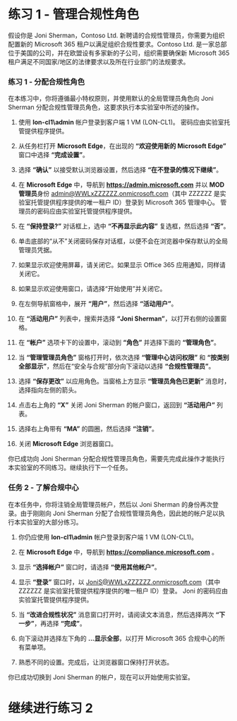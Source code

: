 ﻿# 练习 1 - 管理合规性角色

假设你是 Joni Sherman，Contoso Ltd. 新聘请的合规性管理员，你需要为组织配置新的 Microsoft 365 租户以满足组织合规性要求。Contoso Ltd. 是一家总部位于美国的公司，并在欧盟设有多家新的子公司，组织需要确保新 Microsoft 365 租户满足不同国家/地区的法律要求以及所在行业部门的法规要求。

### 练习 1 - 分配合规性角色

在本练习中，你将遵循最小特权原则，并使用默认的全局管理员角色向 Joni Sherman 分配合规性管理员角色，这要求执行本实验室中所述的操作。

1.	使用 **lon-cl1\admin** 帐户登录到客户端 1 VM (LON-CL1)。  密码应由实验室托管提供程序提供。

2.	从任务栏打开 **Microsoft Edge**，在出现的 **“欢迎使用新的 Microsoft Edge”** 窗口中选择 **“完成设置”**。

3. 选择 **“确认”** 以接受默认浏览器设置，然后选择 **“在不登录的情况下继续”**。

4. 在 **Microsoft Edge** 中，导航到 **https://admin.microsoft.com** 并以 **MOD 管理员**身份 admin@WWLxZZZZZZ.onmicrosoft.com（其中 ZZZZZZ 是实验室托管提供程序提供的唯一租户 ID）登录到 Microsoft 365 管理中心。  管理员的密码应由实验室托管提供程序提供。

5. 在 **“保持登录?”** 对话框上，选中 **“不再显示此内容”** 复选框，然后选择 **“否”**。

6. 单击底部的“从不”关闭密码保存对话框，以便不会在浏览器中保存默认的全局管理员凭据。

7. 如果显示欢迎使用屏幕，请关闭它。如果显示 Office 365 应用通知，同样请关闭它。

8. 如果显示欢迎使用窗口，请选择“开始使用”并关闭它。

9. 在左侧导航窗格中，展开 **“用户”**，然后选择 **“活动用户”**。

10. 在 **“活动用户”** 列表中，搜索并选择 **“Joni Sherman”**，以打开右侧的设置窗格。

11.	在 **“帐户”** 选项卡下的设置中，滚动到 **“角色”** 并选择下面的 **“管理角色”**。

12.	当 **“管理管理员角色”** 窗格打开时，依次选择 **“管理中心访问权限”** 和 **“按类别全部显示”**，然后在“安全与合规”部分向下滚动以选择 **“合规性管理员”**。

13.	选择 **“保存更改”** 以应用角色。当窗格上方显示 **“管理员角色已更新”** 消息时，选择指向左侧的箭头。

14.	点击右上角的 **“X”** 关闭 Joni Sherman 的帐户窗口，返回到 **“活动用户”** 列表。

15. 选择右上角带有 **“MA”** 的圆圈，然后选择 **“注销”**。

16. 关闭 **Microsoft Edge** 浏览器窗口。

你已成功向 Joni Sherman 分配合规性管理员角色，需要先完成此操作才能执行本实验室的不同练习。继续执行下一个任务。

### 任务 2 - 了解合规中心

在本任务中，你将注销全局管理员帐户，然后以 Joni Sherman 的身份再次登录。由于刚刚向 Joni Sherman 分配了合规性管理员角色，因此她的帐户足以执行本实验室的大部分练习。

1. 你仍应使用 **lon-cl1\admin** 帐户登录到客户端 1 VM (LON-CL1)。 

2. 在 **Microsoft Edge** 中，导航到 **https://compliance.microsoft.com** 。

3. 显示 **“选择帐户”** 窗口时，请选择 **“使用其他帐户”**。

4. 显示 **“登录”** 窗口时，以 JoniS@WWLxZZZZZZ.onmicrosoft.com（其中 ZZZZZZ 是实验室托管提供程序提供的唯一租户 ID）登录。  Joni 的密码应由实验室托管提供程序提供。

5. 当 **“改进合规性状况”** 消息窗口打开时，请阅读文本消息，然后选择两次 **“下一步”**，再选择 **“完成”**。

6. 向下滚动并选择左下角的 **...显示全部**，以打开 Microsoft 365 合规中心的所有菜单项。

7. 熟悉不同的设置。完成后，让浏览器窗口保持打开状态。

你已成功切换到 Joni Sherman 的帐户，现在可以开始使用实验室。

# 继续进行练习 2